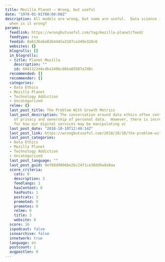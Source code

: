 ```yaml
---
title: Mozilla Planet – Wrong, but useful
date: "1970-01-01T00:00:00Z"
description: All models are wrong, but some are useful.  Data science is useful, but
  when is it wrong?
params:
  feedlink: https://wrongbutuseful.com/tag/mozilla-planet/feed/
  feedtype: rss
  feedid: 0a6136a6a8264445a3187ca349e328c6
  websites: {}
  blogrolls: []
  in_blogrolls:
  - title: Planet Mozilla
    description: ""
    id: 6041122d4cdba349bc86ba85507a7d8c
  recommended: []
  recommender: []
  categories:
  - Data Ethics
  - Mozilla Planet
  - Technology Addiction
  - Uncategorized
  relme: {}
  last_post_title: The Problem With Growth Metrics
  last_post_description: The conversation around data ethics often centers on issues
    of privacy and ownership of personal data.  However, there is increasing concern
    for how our digital services may be manipulating or
  last_post_date: "2018-10-10T12:40:14Z"
  last_post_link: https://wrongbutuseful.com/2018/10/10/the-problem-with-metrics/
  last_post_categories:
  - Data Ethics
  - Mozilla Planet
  - Technology Addiction
  - Uncategorized
  last_post_language: ""
  last_post_guid: 9ef88d9866be2bc24f1ce38dd9a8a8aa
  score_criteria:
    cats: 0
    description: 3
    feedlangs: 1
    hasContent: 0
    hasPosts: 1
    postcats: 3
    promoted: 5
    promotes: 0
    relme: 0
    title: 3
    website: 0
  score: 16
  ispodcast: false
  isnoarchive: false
  innetwork: true
  language: en
  postcount: 1
  avgpostlen: 0
---
```

